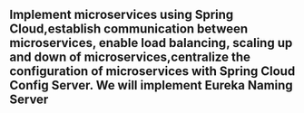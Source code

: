 ## Implement microservices using Spring Cloud,establish communication between microservices, enable load balancing, scaling up and down of microservices,centralize the configuration of microservices with Spring Cloud Config Server. We will implement Eureka Naming Server
